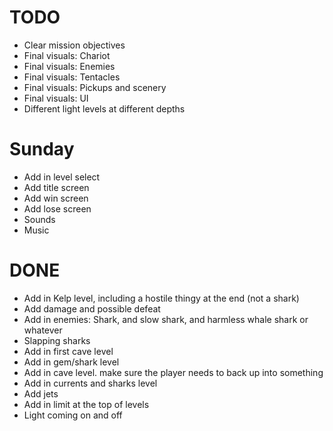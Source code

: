 # TODO
- Clear mission objectives
- Final visuals: Chariot
- Final visuals: Enemies
- Final visuals: Tentacles
- Final visuals: Pickups and scenery
- Final visuals: UI
- Different light levels at different depths

# Sunday
- Add in level select
- Add title screen
- Add win screen
- Add lose screen
- Sounds
- Music

# DONE
- Add in Kelp level, including a hostile thingy at the end (not a shark)
- Add damage and possible defeat
- Add in enemies: Shark, and slow shark, and harmless whale shark or whatever
- Slapping sharks
- Add in first cave level
- Add in gem/shark level
- Add in cave level. make sure the player needs to back up into something
- Add in currents and sharks level
- Add jets
- Add in limit at the top of levels
- Light coming on and off